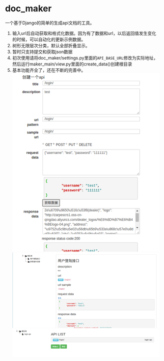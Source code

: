 doc_maker
=========
一个基于Django的简单的生成api文档的工具。

 1. 输入url后自动获取和格式化数据。因为有了数据和url，以后返回值发生变化的时候，可以自动化的更新示例数据。
 2. 树形无限层次分类，默认全部折叠显示。
 3. 暂时只支持提交和获取json数据
 4. 初次使用请将doc_maker/settings.py里面的`API_BASE_URL`修改为实际地址，然后运行maker_main/view.py里面的create_data()创建根目录
 5. 基本功能齐全了，还在不断的完善中。
  ![image](https://raw.githubusercontent.com/virusdefender/doc_maker/master/images/4.png)
  ![image](https://raw.githubusercontent.com/virusdefender/doc_maker/master/images/1.png)
  ![image](https://raw.githubusercontent.com/virusdefender/doc_maker/master/images/3.png)